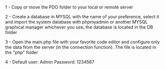 1 - Copy or move the PDO folder to your local or remote server

2 - Create a database in MYSQL with the name of your preference,
select it and import the system database with phpmyadmin or another MYSQL graphical manager
whichever you use, the database is located in the DB folder

3 - Open the main.php file with your favorite code editor and configure only the data
from the server (in the connection function). The file is located in the "php" folder

4 - Default user: Admin
     Password: 1234567
